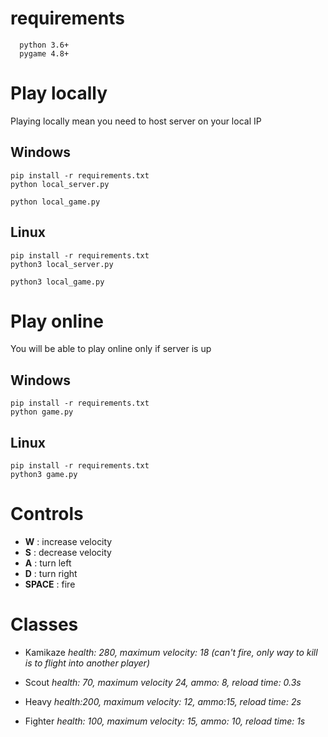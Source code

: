 # requirements
```
  python 3.6+
  pygame 4.8+
```
# Play locally
Playing locally mean you need to host server on your local IP

Windows
------
```
pip install -r requirements.txt
python local_server.py
```

```
python local_game.py
```

Linux
-----
```
pip install -r requirements.txt
python3 local_server.py
```

```
python3 local_game.py
```

# Play online
You will be able to play online only if server is up

Windows
------
```
pip install -r requirements.txt
python game.py
```

Linux
-----
```
pip install -r requirements.txt
python3 game.py
```

# Controls
* **W** : increase velocity
* **S** : decrease velocity
* **A** : turn left
* **D** : turn right
* **SPACE** : fire

# Classes
* Kamikaze
_health: 280, maximum velocity: 18 (can't fire, only way to kill is to flight into another player)_

* Scout
_health: 70, maximum velocity 24, ammo: 8, reload time: 0.3s_

* Heavy
_health:200, maximum velocity: 12, ammo:15, reload time: 2s_

* Fighter
_health: 100, maximum velocity: 15, ammo: 10, reload time: 1s_
